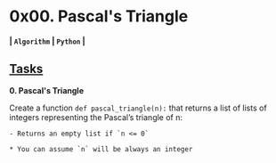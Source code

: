 # **0x00. Pascal's Triangle**

**| `Algorithm` | `Python` |**

## **[Tasks](https://github.com/JohnIdyu/alx-interview/tree/master/0x00-pascal_triangle#tasks)**

**0. Pascal's Triangle**

Create a function `def pascal_triangle(n):` that returns a list of lists of integers representing the Pascal’s triangle of n:

    - Returns an empty list if `n <= 0`

    * You can assume `n` will be always an integer

